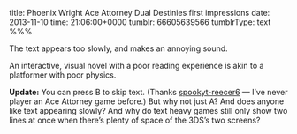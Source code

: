 title: Phoenix Wright Ace Attorney Dual Destinies first impressions
date: 2013-11-10
time: 21:06:00+0000
tumblr: 66605639566
tumblrType: text
%%%

The text appears too slowly, and makes an annoying sound. 

An interactive, visual novel with a poor reading experience is akin to a platformer with poor physics. 

**Update:** You can press B to skip text. (Thanks [spookyt-reecer6](http://spookyt-reecer6.tumblr.com/post/66629958102/phoenix-wright-ace-attorney-dual-destinies-first) — I’ve never player an Ace Attorney game before.) But why not just A? And does anyone like text appearing slowly? And why do text heavy games still only show two lines at once when there’s plenty of space of the 3DS’s two screens?
